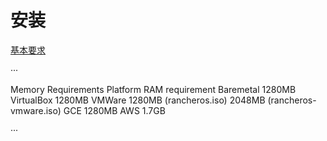 # 安装

[基本要求](https://rancher.com/docs/os/v1.x/en/#hardware-requirements)

···

Memory Requirements
Platform	RAM requirement
Baremetal	1280MB
VirtualBox	1280MB
VMWare	1280MB (rancheros.iso) 
2048MB (rancheros-vmware.iso)
GCE	1280MB
AWS	1.7GB

···
